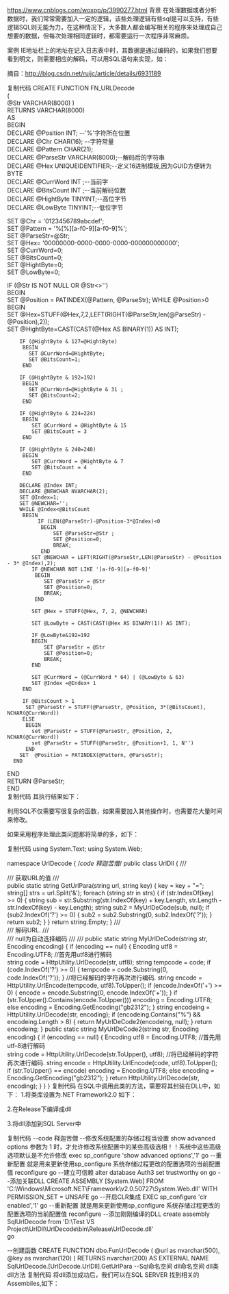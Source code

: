 

https://www.cnblogs.com/woxpp/p/3990277.html
背景
在处理数据或者分析数据时，我们常常需要加入一定的逻辑，该些处理逻辑有些sql是可以支持，有些逻辑SQL则无能为力，在这种情况下，大多数人都会编写相关的程序来处理成自己想要的数据，但每次处理相同逻辑时，都需要运行一次程序非常麻烦。

案例
IE地址栏上的地址在记入日志表中时，其数据是通过编码的，如果我们想要看到明文，则需要相应的解码，可以用SQL语句来实现，如：

摘自：http://blog.csdn.net/ruijc/article/details/6931189

复制代码
CREATE FUNCTION FN_URLDecode  
(  
 @Str VARCHAR(8000)
)  
RETURNS VARCHAR(8000)  
AS  
BEGIN  
  DECLARE @Position  INT;          --'%'字符所在位置  
  DECLARE @Chr       CHAR(16);     --字符常量  
  DECLARE @Pattern   CHAR(21);  
  DECLARE @ParseStr  VARCHAR(8000);--解码后的字符串  
  DECLARE @Hex       UNIQUEIDENTIFIER;--定义16进制模板,因为GUID方便转为BYTE  
  DECLARE @CurrWord  INT        ;--当前字  
  DECLARE @BitsCount INT        ;--当前解码位数  
  DECLARE @HightByte TINYINT;--高位字节  
  DECLARE @LowByte   TINYINT;--低位字节  
     
  SET     @Chr = '0123456789abcdef';  
  SET     @Pattern = '%[%][a-f0-9][a-f0-9]%';  
  SET     @ParseStr=@Str;  
  SET     @Hex= '00000000-0000-0000-0000-000000000000';  
  SET     @CurrWord=0;  
  SET     @BitsCount=0;  
  SET     @HightByte=0;  
  SET     @LowByte=0;  
    
  IF (@Str IS NOT NULL OR @Str<>'')  
   BEGIN  
     SET    @Position = PATINDEX(@Pattern, @ParseStr);
     WHILE @Position>0  
      BEGIN  
        SET @Hex=STUFF(@Hex,7,2,LEFT(RIGHT(@ParseStr,len(@ParseStr) - @Position),2));  
        SET @HightByte=CAST(CAST(@Hex AS BINARY(1)) AS INT);  
          
        IF (@HightByte & 127=@HightByte)  
         BEGIN  
           SET @CurrWord=@HightByte;  
           SET @BitsCount=1;  
         END  
           
        IF (@HightByte & 192=192)  
         BEGIN
           SET @CurrWord=@HightByte & 31 ;  
           SET @BitsCount=2;  
         END  
  
        IF (@HightByte & 224=224)  
         BEGIN 
            SET @CurrWord = @HightByte & 15  
            SET @BitsCount = 3    
         END  
  
        IF (@HightByte & 240=240)  
         BEGIN
            SET @CurrWord = @HightByte & 7  
            SET @BitsCount = 4    
         END  
  
        DECLARE @Index INT;          
        DECLARE @NEWCHAR NVARCHAR(2);  
        SET @Index=1;  
        SET @NEWCHAR='';  
        WHILE @Index<@BitsCount  
         BEGIN  
              IF (LEN(@ParseStr)-@Position-3*@Index)<0  
               BEGIN  
                   SET @ParseStr=@Str ;     
                   SET @Position=0;  
                   BREAK;                
               END  
            SET @NEWCHAR = LEFT(RIGHT(@ParseStr,LEN(@ParseStr) - @Position - 3* @Index),2);     
            IF @NEWCHAR NOT LIKE '[a-f0-9][a-f0-9]'  
             BEGIN  
                SET @ParseStr = @Str  
                SET @Position=0;
                BREAK;  
             END      
  
            SET @Hex = STUFF(@Hex, 7, 2, @NEWCHAR)        
  
            SET @LowByte = CAST(CAST(@Hex AS BINARY(1)) AS INT);  
  
            IF @LowByte&192=192  
            BEGIN  
                SET @ParseStr = @Str  
                SET @Position=0;
                BREAK;  
            END   
              
            SET @CurrWord = (@CurrWord * 64) | (@LowByte & 63)                
            SET @Index =@Index+ 1                                                  
         END                                     
  
         IF @BitsCount > 1             
          SET @ParseStr = STUFF(@ParseStr, @Position, 3*(@BitsCount), NCHAR(@CurrWord))  
         ELSE   
          BEGIN  
            set @ParseStr = STUFF(@ParseStr, @Position, 2, NCHAR(@CurrWord))  
            set @ParseStr = STUFF(@ParseStr, @Position+1, 1, N'')         
          END   
        SET  @Position = PATINDEX(@Pattern, @ParseStr);  
      END  
   END  
   RETURN @ParseStr;  
END  
复制代码
其执行结果如下：


利用SQL不仅需要写很复杂的函数，如果需要加入其他操作时，也需要花大量时间来修改。

如果采用程序处理此类问题那将简单的多，如下：

复制代码
using System.Text;
using System.Web;

namespace UrlDecode
{
    /*code 释迦苦僧*/
    public class UrlDll
    {
        /// <summary>
        /// 获取URL的值
        /// </summary> 
        public static string GetUrlPara(string url, string key)
        {
            key = key + "=";
            string[] strs = url.Split('&');
            foreach (string str in strs)
            {
                if (str.IndexOf(key) >= 0)
                {
                    string sub = str.Substring(str.IndexOf(key) + key.Length, str.Length - str.IndexOf(key) - key.Length);
                    string sub2 = MyUrlDeCode(sub, null);
                    if (sub2.IndexOf('?') >= 0)
                    {
                        sub2 = sub2.Substring(0, sub2.IndexOf('?'));
                    }
                    return sub2;
                }
            }
            return string.Empty;
        }
        /// <summary>
        /// 解码URL.
        /// </summary>
        /// <param name="encoding">null为自动选择编码</param>
        /// <param name="str"></param>
        /// <returns></returns>
        public static string MyUrlDeCode(string str, Encoding encoding)
        {
            if (encoding == null)
            {
                Encoding utf8 = Encoding.UTF8;
                //首先用utf8进行解码                     
                string code = HttpUtility.UrlDecode(str, utf8);
                string tempcode = code;
                if (code.IndexOf('?') >= 0)
                {
                    tempcode = code.Substring(0, code.IndexOf('?'));
                }
                //将已经解码的字符再次进行编码.
                string encode = HttpUtility.UrlEncode(tempcode, utf8).ToUpper();
                if (encode.IndexOf('+') >= 0)
                {
                    encode = encode.Substring(0, encode.IndexOf('+'));
                }
                if (str.ToUpper().Contains(encode.ToUpper()))
                    encoding = Encoding.UTF8;
                else
                    encoding = Encoding.GetEncoding("gb2312");
            }
            string encodeing = HttpUtility.UrlDecode(str, encoding);
            if (encodeing.Contains("%") && encodeing.Length > 8)
            {
                return MyUrlDeCode2(encodeing, null);
            }
            return encodeing;
        }
        public static string MyUrlDeCode2(string str, Encoding encoding)
        {
            if (encoding == null)
            {
                Encoding utf8 = Encoding.UTF8;
                //首先用utf-8进行解码                     
                string code = HttpUtility.UrlDecode(str.ToUpper(), utf8);
                //将已经解码的字符再次进行编码.
                string encode = HttpUtility.UrlEncode(code, utf8).ToUpper();
                if (str.ToUpper() == encode)
                    encoding = Encoding.UTF8;
                else
                    encoding = Encoding.GetEncoding("gb2312");
            }
            return HttpUtility.UrlDecode(str, encoding);
        }
    }
}
复制代码
在SQL中调用此类的方法，需要将其封装在DLL中，如下：
1.将类库设置为.NET Framework2.0 如下：



2.在Release下编译成dll



3.将dll添加到SQL Server中

复制代码
--code 释迦苦僧
--修改系统配置的存储过程当设置 show advanced options 参数为 1 时，才允许修改系统配置中的某些高级选相！！系统中这些高级选项默认是不允许修改
exec sp_configure 'show advanced options','1'
go
--重新配置 就是用来更新使用sp_configure 系统存储过程更改的配置选项的当前配置值
reconfigure
go
--建立可信赖
alter database Auth3 set trustworthy on
go
--添加关联DLL
CREATE ASSEMBLY [System.Web] FROM 'C:\Windows\Microsoft.NET\Framework\v2.0.50727\System.Web.dll' WITH PERMISSION_SET = UNSAFE
go
--开启CLR集成
EXEC sp_configure 'clr enabled','1'
go
--重新配置 就是用来更新使用sp_configure 系统存储过程更改的配置选项的当前配置值
reconfigure
--添加刚刚编译的DLL
create assembly SqlUrlDecode from  'D:\Test VS Project\UrlDll\UrlDecode\bin\Release\UrlDecode.dll'  
go

--创建函数
CREATE FUNCTION dbo.FunUrlDecode
( 
@url as nvarchar(500),
@key as nvarchar(120) 
)
RETURNS nvarchar(200) 
AS EXTERNAL NAME SqlUrlDecode.[UrlDecode.UrlDll].GetUrlPara
               --Sql命名空间   dll命名空间 dll类 dll方法
复制代码
将dll添加成功后，我们可以在SQL SERVER 找到相关的Assembiles,如下：